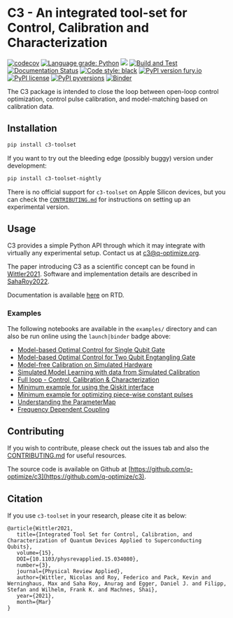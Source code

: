 # C3 - An integrated tool-set for Control, Calibration and Characterization

[![codecov](https://codecov.io/gh/q-optimize/c3/branch/dev/graph/badge.svg)](https://codecov.io/gh/q-optimize/c3)
[![Language grade: Python](https://img.shields.io/lgtm/grade/python/g/q-optimize/c3.svg?logo=lgtm&logoWidth=18)](https://lgtm.com/projects/g/q-optimize/c3/context:python)
<a href="https://codeclimate.com/github/q-optimize/c3/maintainability"><img src="https://api.codeclimate.com/v1/badges/a090831b106f863dc223/maintainability" /></a>
[![Build and Test](https://github.com/q-optimize/c3/actions/workflows/build_package.yml/badge.svg)](https://github.com/q-optimize/c3/actions/workflows/build_package.yml)
[![Documentation Status](https://readthedocs.org/projects/c3-toolset/badge/?version=latest)](https://c3-toolset.readthedocs.io/en/latest/?badge=latest)
[![Code style: black](https://img.shields.io/badge/code%20style-black-000000.svg)](https://github.com/psf/black)
[![PyPI version fury.io](https://badge.fury.io/py/c3-toolset.svg)](https://pypi.python.org/pypi/c3-toolset/)
[![PyPI license](https://img.shields.io/pypi/l/c3-toolset.svg)](https://pypi.python.org/pypi/c3-toolset/)
[![PyPI pyversions](https://img.shields.io/pypi/pyversions/c3-toolset.svg)](https://pypi.python.org/pypi/c3-toolset/)
[![Binder](https://mybinder.org/badge_logo.svg)](https://mybinder.org/v2/gh/q-optimize/c3/dev)

The C3 package is intended to close the loop between open-loop control optimization, control pulse calibration, and model-matching based on calibration data.

## Installation

```bash
pip install c3-toolset
```

If you want to try out the bleeding edge (possibly buggy) version under development:

```bash
pip install c3-toolset-nightly
```

There is no official support for `c3-toolset` on Apple Silicon devices, but you can check the [`CONTRIBUTING.md`](CONTRIBUTING.md#development-on-apple-silicon) for instructions on setting up an experimental version.

## Usage

C3  provides a simple Python API through which it may integrate with virtually any experimental setup.
Contact us at [c3@q-optimize.org](mailto://quantum.c3po@gmail.com).

The paper introducing C3 as a scientific concept can be found in [Wittler2021](https://arxiv.org/abs/2009.09866). Software and implementation details are described in [SahaRoy2022](https://arxiv.org/abs/2205.04829). 

Documentation is available [here](https://c3-toolset.readthedocs.io) on RTD.

### Examples

The following notebooks are available in the `examples/` directory and can also be run online using the `launch|binder` badge above:

- [Model-based Optimal Control for Single Qubit Gate](examples/two_qubits.ipynb)
- [Model-based Optimal Control for Two Qubit Engtangling Gate](examples/two_qubit_entangling_gate.ipynb)
- [Model-free Calibration on Simulated Hardware](examples/Simulated_calibration.ipynb)
- [Simulated Model Learning with data from Simulated Calibration](examples/Simulated_Model_Learning.ipynb)
- [Full loop - Control, Calibration & Characterization](examples/Full_loop_single_qubit.ipynb)
- [Minimum example for using the Qiskit interface](examples/c3_qiskit.ipynb)
- [Minimum example for optimizing piece-wise constant pulses](examples/Piecewise_constant_controls.ipynb)
- [Understanding the ParameterMap](examples/Parametermap.ipynb)
- [Frequency Dependent Coupling](examples/frequency_dependent_coupling.ipynb)

## Contributing

If you wish to contribute, please check out the issues tab and also the [CONTRIBUTING.md](CONTRIBUTING.md) for useful resources.

The source code is available on Github at [https://github.com/q-optimize/c3](https://github.com/q-optimize/c3).

## Citation

If you use `c3-toolset` in your research, please cite it as below:

```
@article{Wittler2021,
   title={Integrated Tool Set for Control, Calibration, and Characterization of Quantum Devices Applied to Superconducting Qubits},
   volume={15},
   DOI={10.1103/physrevapplied.15.034080},
   number={3},
   journal={Physical Review Applied},
   author={Wittler, Nicolas and Roy, Federico and Pack, Kevin and Werninghaus, Max and Saha Roy, Anurag and Egger, Daniel J. and Filipp, Stefan and Wilhelm, Frank K. and Machnes, Shai},
   year={2021},
   month={Mar}
}
```
